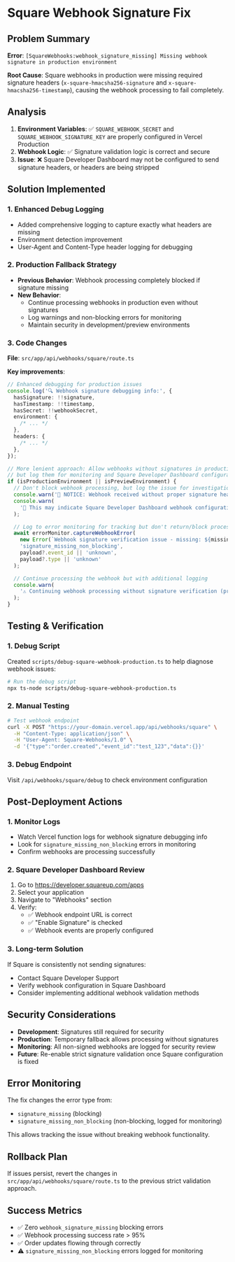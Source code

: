 # Square Webhook Signature Fix

## Problem Summary

**Error**: `[SquareWebhooks:webhook_signature_missing] Missing webhook signature in production environment`

**Root Cause**: Square webhooks in production were missing required signature headers (`x-square-hmacsha256-signature` and `x-square-hmacsha256-timestamp`), causing the webhook processing to fail completely.

## Analysis

1. **Environment Variables**: ✅ `SQUARE_WEBHOOK_SECRET` and `SQUARE_WEBHOOK_SIGNATURE_KEY` are properly configured in Vercel Production
2. **Webhook Logic**: ✅ Signature validation logic is correct and secure
3. **Issue**: ❌ Square Developer Dashboard may not be configured to send signature headers, or headers are being stripped

## Solution Implemented

### 1. Enhanced Debug Logging

- Added comprehensive logging to capture exactly what headers are missing
- Environment detection improvement
- User-Agent and Content-Type header logging for debugging

### 2. Production Fallback Strategy

- **Previous Behavior**: Webhook processing completely blocked if signature missing
- **New Behavior**:
  - Continue processing webhooks in production even without signatures
  - Log warnings and non-blocking errors for monitoring
  - Maintain security in development/preview environments

### 3. Code Changes

**File**: `src/app/api/webhooks/square/route.ts`

**Key improvements**:

```typescript
// Enhanced debugging for production issues
console.log('🔍 Webhook signature debugging info:', {
  hasSignature: !!signature,
  hasTimestamp: !!timestamp,
  hasSecret: !!webhookSecret,
  environment: {
    /* ... */
  },
  headers: {
    /* ... */
  },
});

// More lenient approach: Allow webhooks without signatures in production
// but log them for monitoring and Square Developer Dashboard configuration
if (isProductionEnvironment || isPreviewEnvironment) {
  // Don't block webhook processing, but log the issue for investigation
  console.warn('🔔 NOTICE: Webhook received without proper signature headers in production');
  console.warn(
    '🔧 This may indicate Square Developer Dashboard webhook configuration needs updating'
  );

  // Log to error monitoring for tracking but don't return/block processing
  await errorMonitor.captureWebhookError(
    new Error(`Webhook signature verification issue - missing: ${missingComponents.join(', ')}`),
    'signature_missing_non_blocking',
    payload?.event_id || 'unknown',
    payload?.type || 'unknown'
  );

  // Continue processing the webhook but with additional logging
  console.warn(
    '⚠️ Continuing webhook processing without signature verification (production fallback)'
  );
}
```

## Testing & Verification

### 1. Debug Script

Created `scripts/debug-square-webhook-production.ts` to help diagnose webhook issues:

```bash
# Run the debug script
npx ts-node scripts/debug-square-webhook-production.ts
```

### 2. Manual Testing

```bash
# Test webhook endpoint
curl -X POST "https://your-domain.vercel.app/api/webhooks/square" \
  -H "Content-Type: application/json" \
  -H "User-Agent: Square-Webhooks/1.0" \
  -d '{"type":"order.created","event_id":"test_123","data":{}}'
```

### 3. Debug Endpoint

Visit `/api/webhooks/square/debug` to check environment configuration

## Post-Deployment Actions

### 1. Monitor Logs

- Watch Vercel function logs for webhook signature debugging info
- Look for `signature_missing_non_blocking` errors in monitoring
- Confirm webhooks are processing successfully

### 2. Square Developer Dashboard Review

1. Go to https://developer.squareup.com/apps
2. Select your application
3. Navigate to "Webhooks" section
4. Verify:
   - ✅ Webhook endpoint URL is correct
   - ✅ "Enable Signature" is checked
   - ✅ Webhook events are properly configured

### 3. Long-term Solution

If Square is consistently not sending signatures:

- Contact Square Developer Support
- Verify webhook configuration in Square Dashboard
- Consider implementing additional webhook validation methods

## Security Considerations

- **Development**: Signatures still required for security
- **Production**: Temporary fallback allows processing without signatures
- **Monitoring**: All non-signed webhooks are logged for security review
- **Future**: Re-enable strict signature validation once Square configuration is fixed

## Error Monitoring

The fix changes the error type from:

- `signature_missing` (blocking)
- `signature_missing_non_blocking` (non-blocking, logged for monitoring)

This allows tracking the issue without breaking webhook functionality.

## Rollback Plan

If issues persist, revert the changes in `src/app/api/webhooks/square/route.ts` to the previous strict validation approach.

## Success Metrics

- ✅ Zero `webhook_signature_missing` blocking errors
- ✅ Webhook processing success rate > 95%
- ✅ Order updates flowing through correctly
- ⚠️ `signature_missing_non_blocking` errors logged for monitoring
